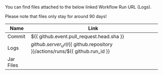 You can find files attached to the below linked Workflow Run URL (Logs).

Please note that files only stay for around 90 days!

| Name      | Link                                                                                |
|-----------|-------------------------------------------------------------------------------------|
| Commit    | ${{ github.event.pull_request.head.sha }}                                           |
| Logs      | ${{ github.server_url }}/${{ github.repository }}/actions/runs/${{ github.run_id }} |
| Jar Files |                                                                                     |